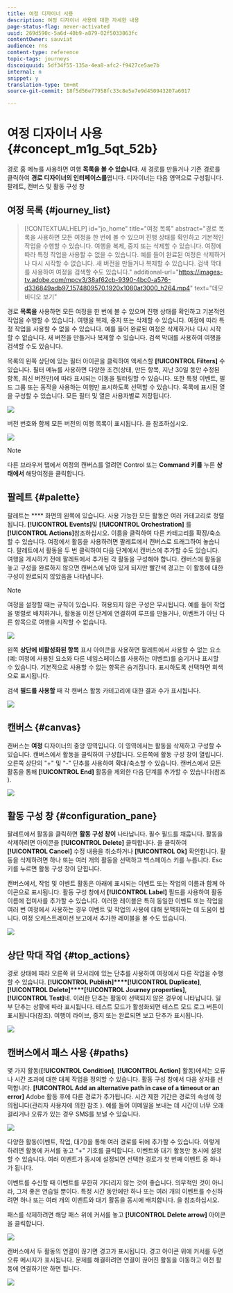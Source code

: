 ```yaml
---
title: 여정 디자이너 사용
description: 여정 디자이너 사용에 대한 자세한 내용
page-status-flag: never-activated
uuid: 269d590c-5a6d-40b9-a879-02f5033863fc
contentOwner: sauviat
audience: rns
content-type: reference
topic-tags: journeys
discoiquuid: 5df34f55-135a-4ea8-afc2-f9427ce5ae7b
internal: n
snippet: y
translation-type: tm+mt
source-git-commit: 18f5d56e77958fc33c8e5e7e9d450943207a6017

---
```



# 여정 디자이너 사용 {#concept_m1g_5qt_52b}

경로 홈 메뉴를 사용하면 여행 **목록을 볼 수 있습니다**. 새 경로를 만들거나 기존 경로를 클릭하여 **경로 디자이너의 인터페이스를**&#x200B;엽니다. 디자이너는 다음 영역으로 구성됩니다.팔레트, 캔버스 및 활동 구성 창

## 여정 목록 {#journey_list}

>[!CONTEXTUALHELP]
>id=&quot;jo_home&quot;
>title=&quot;여정 목록&quot;
>abstract=&quot;경로 목록을 사용하면 모든 여정을 한 번에 볼 수 있으며 진행 상태를 확인하고 기본적인 작업을 수행할 수 있습니다. 여행을 복제, 중지 또는 삭제할 수 있습니다. 여정에 따라 특정 작업을 사용할 수 없을 수 있습니다. 예를 들어 완료된 여정은 삭제하거나 다시 시작할 수 없습니다. 새 버전을 만들거나 복제할 수 있습니다. 검색 막대를 사용하여 여정을 검색할 수도 있습니다.&quot;
>additional-url=&quot;https://images-tv.adobe.com/mpcv3/38af62cb-9390-4bc0-a576-d336849adb97_1574809570.1920x1080at3000_h264.mp4&quot; text=&quot;데모 비디오 보기&quot;

경로 **목록을** 사용하면 모든 여정을 한 번에 볼 수 있으며 진행 상태를 확인하고 기본적인 작업을 수행할 수 있습니다. 여행을 복제, 중지 또는 삭제할 수 있습니다. 여정에 따라 특정 작업을 사용할 수 없을 수 있습니다. 예를 들어 완료된 여정은 삭제하거나 다시 시작할 수 없습니다. 새 버전을 만들거나 복제할 수 있습니다. 검색 막대를 사용하여 여행을 검색할 수도 있습니다.

목록의 왼쪽 상단에 있는 필터 아이콘을 클릭하여 액세스할 **[!UICONTROL Filters]** 수 있습니다. 필터 메뉴를 사용하면 다양한 조건(상태, 만든 항목, 지난 30일 동안 수정된 항목, 최신 버전만)에 따라 표시되는 이동을 필터링할 수 있습니다. 또한 특정 이벤트, 필드 그룹 또는 동작을 사용하는 여행만 표시하도록 선택할 수 있습니다. 목록에 표시된 열을 구성할 수 있습니다. 모든 필터 및 열은 사용자별로 저장됩니다.

![](../assets/journey74.png)

버전 번호와 함께 모든 버전의 여행 목록이 표시됩니다. 을 [](../building-journeys/journey-versions.md)참조하십시오.

![](../assets/journey37.png)

>[!NOTE]
>
>다른 브라우저 탭에서 여정의 캔버스를 열려면 Control 또는 **Command 키를** 누른 **상태에서** 해당여정을 클릭합니다.

## 팔레트 {#palette}

팔레트는 **** 화면의 왼쪽에 있습니다. 사용 가능한 모든 활동은 여러 카테고리로 정렬됩니다. **[!UICONTROL Events]**&#x200B;및 **[!UICONTROL Orchestration]** 를 **[!UICONTROL Actions]**&#x200B;참조하십시오. 이름을 클릭하여 다른 카테고리를 확장/축소할 수 있습니다. 여정에서 활동을 사용하려면 팔레트에서 캔버스로 드래그하여 놓습니다. 팔레트에서 활동을 두 번 클릭하여 다음 단계에서 캔버스에 추가할 수도 있습니다. 여행을 게시하기 전에 팔레트에서 추가된 각 활동을 구성해야 합니다. 캔버스에 활동을 놓고 구성을 완료하지 않으면 캔버스에 남아 있게 되지만 빨간색 경고는 이 활동에 대한 구성이 완료되지 않았음을 나타냅니다.

>[!NOTE]
>
>여정을 설정할 때는 규칙이 있습니다. 허용되지 않은 구성은 무시됩니다. 예를 들어 작업을 병렬로 배치하거나, 활동을 이전 단계에 연결하여 루프를 만들거나, 이벤트가 아닌 다른 항목으로 여행을 시작할 수 없습니다.

![](../assets/journey38.png)

왼쪽 **상단에 비활성화된 항목** 표시 아이콘을 사용하면 팔레트에서 사용할 수 없는 요소(예: 여정에 사용된 요소와 다른 네임스페이스를 사용하는 이벤트)를 숨기거나 표시할 수 있습니다. 기본적으로 사용할 수 없는 항목은 숨겨집니다. 표시하도록 선택하면 회색으로 표시됩니다.

검색 **필드를 사용할** 때 각 캔버스 활동 카테고리에 대한 결과 수가 표시됩니다.

![](../assets/palette-filter.png)

## 캔버스 {#canvas}

캔버스는 **여정** 디자이너의 중앙 영역입니다. 이 영역에서는 활동을 삭제하고 구성할 수 있습니다. 캔버스에서 활동을 클릭하여 구성합니다. 오른쪽에 활동 구성 창이 열립니다. 오른쪽 상단의 &quot;+&quot; 및 &quot;-&quot; 단추를 사용하여 확대/축소할 수 있습니다. 캔버스에서 모든 활동을 통해 **[!UICONTROL End]** 활동을 제외한 다음 단계를 추가할 수 있습니다(참조 [](../building-journeys/end-activity.md)).

![](../assets/journey39.png)

## 활동 구성 창 {#configuration_pane}

팔레트에서 활동을 클릭하면 **활동 구성 창이** 나타납니다. 필수 필드를 채웁니다. 활동을 삭제하려면 아이콘을 **[!UICONTROL Delete]** 클릭합니다. 을 클릭하여 **[!UICONTROL Cancel]** 수정 내용을 취소하거나 **[!UICONTROL Ok]** 확인합니다. 활동을 삭제하려면 하나 또는 여러 개의 활동을 선택하고 백스페이스 키를 누릅니다. Esc 키를 누르면 활동 구성 창이 닫힙니다.

캔버스에서, 작업 및 이벤트 활동은 아래에 표시되는 이벤트 또는 작업의 이름과 함께 아이콘으로 표시됩니다. 활동 구성 창에서 **[!UICONTROL Label]** 필드를 사용하여 활동 이름에 접미사를 추가할 수 있습니다. 이러한 레이블은 특히 동일한 이벤트 또는 작업을 여러 번 여정에서 사용하는 경우 이벤트 및 작업의 사용에 대해 문맥화하는 데 도움이 됩니다. 여정 오케스트레이션 보고에서 추가한 레이블을 볼 수도 있습니다.

![](../assets/journey59bis.png)

## 상단 막대 작업 {#top_actions}

경로 상태에 따라 오른쪽 위 모서리에 있는 단추를 사용하여 여정에서 다른 작업을 수행할 수 있습니다. **[!UICONTROL Publish]****[!UICONTROL Duplicate]**, **[!UICONTROL Delete]****[!UICONTROL Journey properties]**, **[!UICONTROL Test]**&#x200B;네. 이러한 단추는 활동이 선택되지 않은 경우에 나타납니다. 일부 단추는 상황에 따라 표시됩니다. 테스트 모드가 활성화되면 테스트 모드 로그 버튼이 표시됩니다(참조). [](../building-journeys/testing-the-journey.md) 여행이 라이브, 중지 또는 완료되면 보고 단추가 표시됩니다.

![](../assets/journey41.png)

## 캔버스에서 패스 사용 {#paths}

몇 가지 활동(**[!UICONTROL Condition]**, **[!UICONTROL Action]** 활동)에서는 오류나 시간 초과에 대한 대체 작업을 정의할 수 있습니다. 활동 구성 창에서 다음 상자를 선택합니다. **[!UICONTROL Add an alternative path in case of a timeout or an error]** Adobe 활동 후에 다른 경로가 추가됩니다. 시간 제한 기간은 경로의 속성에 정의됩니다(관리자 사용자에 의한 참조 [](../building-journeys/changing-properties.md) ). 예를 들어 이메일을 보내는 데 시간이 너무 오래 걸리거나 오류가 있는 경우 SMS를 보낼 수 있습니다.

![](../assets/journey42.png)

다양한 활동(이벤트, 작업, 대기)을 통해 여러 경로를 뒤에 추가할 수 있습니다. 이렇게 하려면 활동에 커서를 놓고 &quot;+&quot; 기호를 클릭합니다. 이벤트와 대기 활동만 동시에 설정할 수 있습니다. 여러 이벤트가 동시에 설정되면 선택한 경로가 첫 번째 이벤트 중 하나가 됩니다.

이벤트를 수신할 때 이벤트를 무한히 기다리지 않는 것이 좋습니다. 의무적인 것이 아니라, 그저 좋은 연습일 뿐이다. 특정 시간 동안에만 하나 또는 여러 개의 이벤트를 수신하려면 하나 또는 여러 개의 이벤트와 대기 활동을 동시에 배치합니다. 을 [](../building-journeys/event-activities.md#section_vxv_h25_pgb)참조하십시오.

패스를 삭제하려면 해당 패스 위에 커서를 놓고 **[!UICONTROL Delete arrow]** 아이콘을 클릭합니다.

![](../assets/journey42ter.png)

캔버스에서 두 활동의 연결이 끊기면 경고가 표시됩니다. 경고 아이콘 위에 커서를 두면 오류 메시지가 표시됩니다. 문제를 해결하려면 연결이 끊어진 활동을 이동하고 이전 활동에 연결하기만 하면 됩니다.

![](../assets/canvas-disconnected.png)